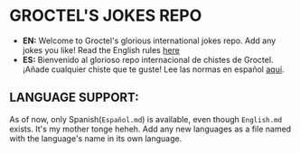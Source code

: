 # GROCTEL'S JOKES REPO

- **EN:** Welcome to Groctel's glorious international jokes repo. Add any jokes you like! Read the English rules [here](https://github.com/Groctel/Jokes/blob/master/English.md)
- **ES:** Bienvenido al glorioso repo internacional de chistes de Groctel. ¡Añade cualquier chiste que te guste! Lee las normas en español [aquí](https://github.com/Groctel/Jokes/blob/master/Espa%C3%B1ol.md).

## LANGUAGE SUPPORT:

As of now, only Spanish(`Español.md`) is available, even though `English.md` exists. It's my mother tonge heheh. Add any new languages as a file named with the language's name in its own language.
